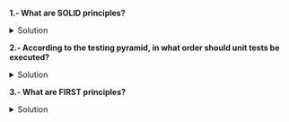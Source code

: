 

**1.- What are SOLID principles?**

<details>
  <summary>Solution</summary>

- S – Single Responsibility Principle (SRP)
	A class should have only one reason to change.
	Each class handles a single part of the functionality.

- O – Open/Closed Principle (OCP)
	Software entities should be open for extension but closed for modification.
	You can add new behavior without changing existing code.

- L – Liskov Substitution Principle (LSP)
	Subtypes must be replaceable for their base types without altering correctness.
	Derived classes should behave like the parent class.

- I – Interface Segregation Principle (ISP)
	Clients should not be forced to depend on interfaces they don’t use.
	Many specific interfaces are better than one general-purpose interface.

- D – Dependency Inversion Principle (DIP)
	High-level modules should not depend on low-level modules; both should depend on abstractions.
	Depend on interfaces or abstract classes, not concrete implementations.

</details>

**2.- According to the testing pyramid, in what order should unit tests be executed?**

<details>
  <summary>Solution</summary>

- Unit tests should be executed first.

</details>

**3.- What are FIRST principles?**

<details>
  <summary>Solution</summary>

- F – Fast. Tests should run quickly to give immediate feedback.
- I – Independent. Tests should not depend on each other; order of execution shouldn’t matter.
- R – Repeatable. Tests should pass or fail consistently on any environment.
- S – Self-Validating. Tests should produce a clear pass/fail result automatically, without manual checking.
- T – Timely. Tests should be written at the right time, ideally before the code (Test-Driven Development).

</details>
